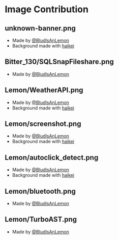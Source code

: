 # Image Contribution

## unknown-banner.png
- Made by [@BludIsAnLemon](https://scratch.mit.edu/users/BludIsAnLemon/)
- Background made with [haikei](https://app.haikei.app)

## Bitter_130/SQLSnapFileshare.png
- Made by [@BludIsAnLemon](https://scratch.mit.edu/users/BludIsAnLemon/) 

## Lemon/WeatherAPI.png
- Made by [@BludIsAnLemon](https://scratch.mit.edu/users/BludIsAnLemon/)
- Background made with [haikei](https://app.haikei.app)

## Lemon/screenshot.png
- Made by [@BludIsAnLemon](https://scratch.mit.edu/users/BludIsAnLemon/)
- Background made with [haikei](https://app.haikei.app)

## Lemon/autoclick_detect.png
- Made by [@BludIsAnLemon](https://scratch.mit.edu/users/BludIsAnLemon/)
- Background made with [haikei](https://app.haikei.app)

## Lemon/bluetooth.png
- Made by [@BludIsAnLemon](https://scratch.mit.edu/users/BludIsAnLemon/)

## Lemon/TurboAST.png
- Made by [@BludIsAnLemon](https://scratch.mit.edu/users/BludIsAnLemon/)
